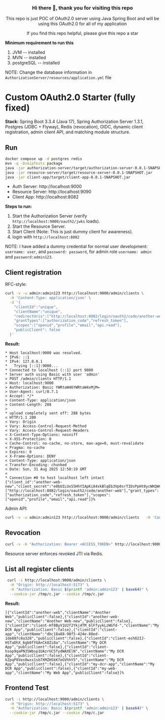 <h3 align="center"> Hi there 👋, thank you for visiting this repo</h3>

<p align="center"> This repo is just POC of OAuth2.0 server using Java Spring Boot and will be using this OAuth2.0 for all of my application</p>

<p align="center"> If you find this repo helpful, please give this repo a star </p>


**Minimum requirement to run this**
1. JVM         -- installed
2. MVN         -- installed
3. postgreSQL  -- installed

NOTE: Change the database information in `AuthorizationServer/resources/application.yml` file


# Custom OAuth2.0 Starter (fully fixed)

**Stack:** Spring Boot 3.3.4 (Java 17), Spring Authorization Server 1.3.1, Postgres (JDBC + Flyway), Redis (revocation), OIDC, dynamic client registration, admin client API, and matching module structure.

## Run
```bash
docker compose up -d postgres redis
mvn -q -DskipTests package
java -jar authorization-server/target/authorization-server-0.0.1-SNAPSHOT.jar
java -jar resource-server/target/resource-server-0.0.1-SNAPSHOT.jar
java -jar client-app/target/client-app-0.0.1-SNAPSHOT.jar
```

- Auth Server: http://localhost:9000
- Resource Server: http://localhost:9090
- Client App: http://localhost:8082

**Steps to run:**
1. Start the Authorization Server (verify `http://localhost:9000/oauth2/jwks` loads).
2. Start the Resource Server.
3. Start Client (Note: This is just dummy client for awareness).
4. login with `http://localhost:8082`

NOTE: I have added a dummy credential for normal user development: `username: user`, and `password: password`, for admin role `username: admin` and `password:admin123`.

## Client registration
RFC-style:
```bash
curl -v -u admin:admin123 http://localhost:9000/admin/clients \
  -H 'Content-Type: application/json' \
  -d '{
    "clientId":"unique",
    "clientName":"unique",
    "redirectUris":["http://localhost:8082/login/oauth2/code/another-web"],
    "grantTypes":["authorization_code","refresh_token"],
    "scopes":["openid","profile","email","api.read"],
    "publicClient": false
  }'
```
**Result:**
```
* Host localhost:9000 was resolved.
* IPv6: ::1
* IPv4: 127.0.0.1
*   Trying [::1]:9000...
* Connected to localhost (::1) port 9000
* Server auth using Basic with user 'admin'
> POST /admin/clients HTTP/1.1
> Host: localhost:9000
> Authorization: Basic YWRtaW46YWRtaW4xMjM=
> User-Agent: curl/8.7.1
> Accept: */*
> Content-Type: application/json
> Content-Length: 288
> 
* upload completely sent off: 288 bytes
< HTTP/1.1 200 
< Vary: Origin
< Vary: Access-Control-Request-Method
< Vary: Access-Control-Request-Headers
< X-Content-Type-Options: nosniff
< X-XSS-Protection: 0
< Cache-Control: no-cache, no-store, max-age=0, must-revalidate
< Pragma: no-cache
< Expires: 0
< X-Frame-Options: DENY
< Content-Type: application/json
< Transfer-Encoding: chunked
< Date: Sun, 31 Aug 2025 12:50:19 GMT
< 
* Connection #0 to host localhost left intact
{"client_id":"another-web-new","client_secret":"e0bUILUxS5HhYIApKi84xkBlqEb3Vp0srTIDsPpHt0ycWKQWCV39dERjvZ6KBay5","redirect_uris":["http://localhost:8082/login/oauth2/code/another-web"],"grant_types":["authorization_code","refresh_token"],"scopes":["openid","profile","email","api.read"]}%  
```

Admin API:
```bash
curl -v -u admin:admin123 http://localhost:9000/admin/clients   -H 'Content-Type: application/json'   -d '{"clientId":"client-app","clientName":"Client App","redirectUris":["http://127.0.0.1:8082/login/oauth2/code/client-app"],"grantTypes":["authorization_code","refresh_token"],"scopes":["openid","profile","email","api.read"],"publicClient":false,"clientSecret":"client-secret"}'
```

## Revocation
```bash
curl -v -H "Authorization: Bearer <ACCESS_TOKEN>" http://localhost:9000/revoke
```
Resource server enforces revoked JTI via Redis.

## List all register clients
```bash
 curl -i http://localhost:9000/admin/clients \
  -H "Origin: http://localhost:5173" \
  -H "Authorization: Basic $(printf 'admin:admin123' | base64)" \
  --cookie-jar /tmp/c.jar --cookie /tmp/c.jar
```
**Result:**
```
[{"clientId":"another-web","clientName":"Another Web","publicClient":false},{"clientId":"another-web-new","clientName":"Another Web-new","publicClient":false},{"clientId":"client-Hf8ByV1U2f2Ykj4TM_6lFfyykLzWGfd-","clientName":"My DCR App","publicClient":false},{"clientId":"client-app","clientName":"dbc18a88-98f5-424e-88ed-1de887c8a328","publicClient":false},{"clientId":"client-eshO2IJ-HSTaDhX_6gb0fYGAnCk8Zi8a","clientName":"My DCR App","publicClient":false},{"clientId":"client-hsop9qaPN35Wbsp1UAzrUC5fydWAXElN","clientName":"My DCR App","publicClient":false},{"clientId":"client-kZpqP8Vex0wxs1sb7XMZHSkK7eGVhhY5","clientName":"My DCR App","publicClient":false},{"clientId":"my-dcr-app","clientName":"My DCR App","publicClient":false},{"clientId":"my-web-app","clientName":"My Web App","publicClient":false}]%
```
## Frontend Test
```bash
curl -i http://localhost:9000/admin/clients \
  -H "Origin: http://localhost:5173" \
  -H "Authorization: Basic $(printf 'admin:admin123' | base64)" \
  --cookie-jar /tmp/c.jar --cookie /tmp/c.jar
```


